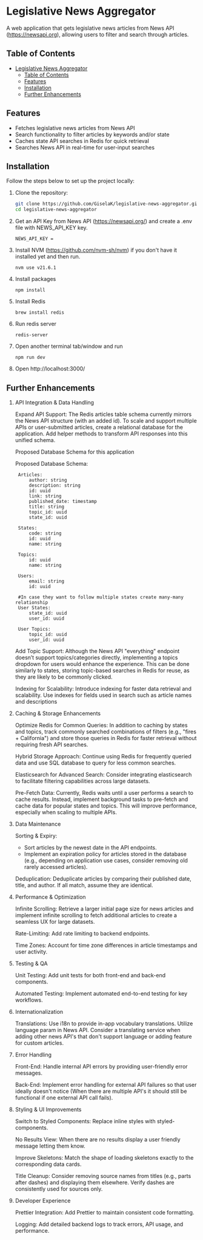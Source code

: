 # Legislative News Aggregator

A web application that gets legislative news articles from News API (https://newsapi.org), allowing users to filter and search through articles.

## Table of Contents

- [Legislative News Aggregator](#legislative-news-aggregator)
  - [Table of Contents](#table-of-contents)
  - [Features](#features)
  - [Installation](#installation)
  - [Further Enhancements](#further-enhancements)

## Features

- Fetches legislative news articles from News API
- Search functionality to filter articles by keywords and/or state
- Caches state API searches in Redis for quick retrieval
- Searches News API in real-time for user-input searches

## Installation

Follow the steps below to set up the project locally:
1. Clone the repository:

   ```bash
   git clone https://github.com/GiselaK/legislative-news-aggregator.git
   cd legislative-news-aggregator

2. Get an API Key from News API (https://newsapi.org/) and create a .env file with NEWS_API_KEY key.

    ```
    NEWS_API_KEY = 
3. Install NVM (https://github.com/nvm-sh/nvm) if you don't have it installed yet and then run.

    ```
    nvm use v21.6.1
4. Install packages

    ``` 
    npm install
5. Install Redis

    ```
    brew install redis
6. Run redis server

    ```
    redis-server
7. Open another terminal tab/window and run

    ```
    npm run dev
8. Open http://localhost:3000/


## Further Enhancements

1. API Integration & Data Handling

    Expand API Support:
    The Redis articles table schema currently mirrors the News API structure (with an added id). To scale and support multiple APIs or user-submitted articles, create a relational database for the application. Add helper methods to transform API responses into this unified schema.

    Proposed Database Schema for this application

    Proposed Database Schema:

        Articles:
            author: string
            description: string
            id: uuid
            link: string
            published_date: timestamp
            title: string
            topic_id: uuid
            state_id: uuid

        States:
            code: string
            id: uuid
            name: string

        Topics:
            id: uuid
            name: string

        Users:
            email: string
            id: uuid

        #In case they want to follow multiple states create many-many relationship 
        User States:
            state_id: uuid
            user_id: uuid

        User Topics:
            topic_id: uuid
            user_id: uuid


    Add Topic Support:
    Although the News API "everything" endpoint doesn’t support topics/categories directly, implementing a topics dropdown for users would enhance the experience. This can be done similarly to states, storing topic-based searches in Redis for reuse, as they are likely to be commonly clicked.

    Indexing for Scalability:
    Introduce indexing for faster data retrieval and scalability. Use indexes for fields used in search such as article names and descriptions

3. Caching & Storage Enhancements

    Optimize Redis for Common Queries:
    In addition to caching by states and topics, track commonly searched combinations of filters (e.g., "fires + California") and store those queries in Redis for faster retrieval without requiring fresh API searches.
    
    Hybrid Storage Approach:
    Continue using Redis for frequently queried data and use SQL database to query for less common searches.

    Elasticsearch for Advanced Search:
    Consider integrating elasticsearch to facilitate filtering capabilities across large datasets. 

    Pre-Fetch Data:
    Currently, Redis waits until a user performs a search to cache results. Instead, implement background tasks to pre-fetch and cache data for popular states and topics. This will improve performance, especially when scaling to multiple APIs.

4. Data Maintenance

    Sorting & Expiry:
    - Sort articles by the newest date in the API endpoints.
    - Implement an expiration policy for articles stored in the database (e.g., depending on application use cases, consider removing old rarely accessed articles).

    
    Deduplication:
    Deduplicate articles by comparing their published date, title, and author. If all match, assume they are identical.

5. Performance & Optimization

    Infinite Scrolling:
    Retrieve a larger initial page size for news articles and implement infinite scrolling to fetch additional articles to create a seamless UX for large datasets.

    Rate-Limiting:
    Add rate limiting to backend endpoints.
    
    Time Zones:
    Account for time zone differences in article timestamps and user activity.

6. Testing & QA

    Unit Testing:
    Add unit tests for both front-end and back-end components.

    Automated Testing:
    Implement automated end-to-end testing for key workflows.

7. Internationalization

    Translations:
    Use i18n to provide in-app vocabulary translations. Utilize language param in News API. Consider a translating service when adding other news API's that don't support language or adding feature for custom articles.

8. Error Handling

    Front-End:
    Handle internal API errors by providing user-friendly error messages.

    Back-End:
    Implement error handling for external API failures so that user ideally doesn't notice (When there are multiple API's it should still be functional if one external API call fails).

9. Styling & UI Improvements

    Switch to Styled Components:
    Replace inline styles with styled-components.

    No Results View:
    When there are no results display a user friendly message letting them know.

    Improve Skeletons:
    Match the shape of loading skeletons exactly to the corresponding data cards.

    Title Cleanup:
    Consider removing source names from titles (e.g., parts after dashes) and displaying them elsewhere. Verify dashes are consistently used for sources only.

10. Developer Experience

    Prettier Integration:
    Add Prettier to maintain consistent code formatting.

    Logging:
    Add detailed backend logs to track errors, API usage, and performance.
